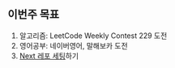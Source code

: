 ## 이번주 목표

1. 알고리즘: LeetCode Weekly Contest 229 도전
2. 영어공부: 네이버영어, 말해보카 도전
3. [Next 레포 세팅](https://github.com/1ilsang/i-wanna-know-about-you)하기
